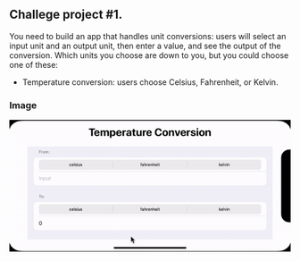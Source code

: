 ## Challege project #1. 
You need to build an app that handles unit conversions: users will select an input unit and an output unit, then enter a value, and see the output of the conversion.
Which units you choose are down to you, but you could choose one of these:
- Temperature conversion: users choose Celsius, Fahrenheit, or Kelvin.

### Image

![](Screen-Recording-2020-05-06-at-2.gif)
